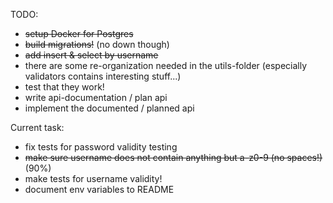 TODO:

- ~~setup Docker for Postgres~~
- ~~build migrations!~~ (no down though)
- ~~add insert & select by username~~
- there are some re-organization needed in the utils-folder (especially validators contains interesting stuff...)
- test that they work!
- write api-documentation / plan api
- implement the documented / planned api


Current task:
- fix tests for password validity testing
- ~~make sure username does not contain anything but a-z0-9 (no spaces!)~~ (90%)
- make tests for username validity!
- document env variables to README

